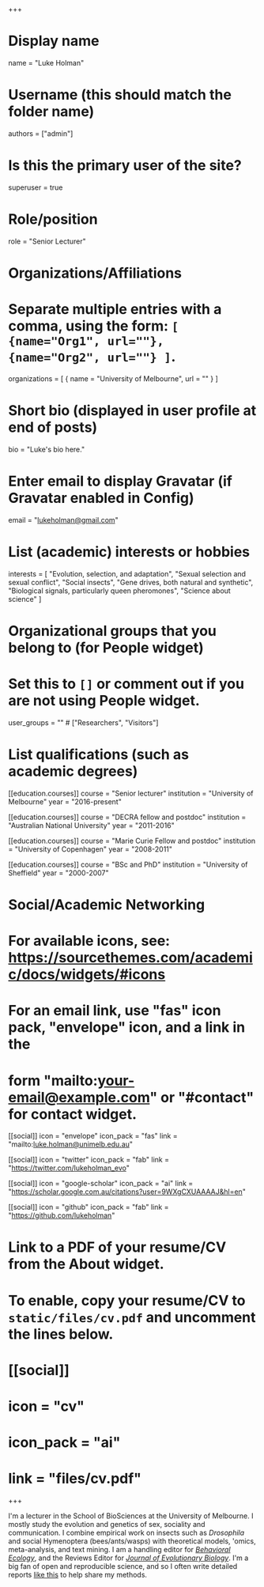 +++
# Display name
name = "Luke Holman"

# Username (this should match the folder name)
authors = ["admin"]

# Is this the primary user of the site?
superuser = true

# Role/position
role = "Senior Lecturer"

# Organizations/Affiliations
#   Separate multiple entries with a comma, using the form: `[ {name="Org1", url=""}, {name="Org2", url=""} ]`.
organizations = [ { name = "University of Melbourne", url = "" } ]

# Short bio (displayed in user profile at end of posts)
bio = "Luke's bio here."

# Enter email to display Gravatar (if Gravatar enabled in Config)
email = "lukeholman@gmail.com"

# List (academic) interests or hobbies
interests = [
    "Evolution, selection, and adaptation",
    "Sexual selection and sexual conflict",
    "Social insects",
    "Gene drives, both natural and synthetic",
    "Biological signals, particularly queen pheromones",
    "Science about science"
]

# Organizational groups that you belong to (for People widget)
#   Set this to `[]` or comment out if you are not using People widget.
user_groups = "" # ["Researchers", "Visitors"]

# List qualifications (such as academic degrees)
[[education.courses]]
  course = "Senior lecturer"
  institution = "University of Melbourne"
  year = "2016-present"
  
[[education.courses]]
  course = "DECRA fellow and postdoc"
  institution = "Australian National University"
  year = "2011-2016"
  
[[education.courses]]
  course = "Marie Curie Fellow and postdoc"
  institution = "University of Copenhagen"
  year = "2008-2011"
  
[[education.courses]]
  course = "BSc and PhD"
  institution = "University of Sheffield"
  year = "2000-2007"

# Social/Academic Networking
# For available icons, see: https://sourcethemes.com/academic/docs/widgets/#icons
#   For an email link, use "fas" icon pack, "envelope" icon, and a link in the
#   form "mailto:your-email@example.com" or "#contact" for contact widget.

[[social]]
  icon = "envelope"
  icon_pack = "fas"
  link = "mailto:luke.holman@unimelb.edu.au"

[[social]]
  icon = "twitter"
  icon_pack = "fab"
  link = "https://twitter.com/lukeholman_evo"

[[social]]
  icon = "google-scholar"
  icon_pack = "ai"
  link = "https://scholar.google.com.au/citations?user=9WXgCXUAAAAJ&hl=en"

[[social]]
  icon = "github"
  icon_pack = "fab"
  link = "https://github.com/lukeholman"

# Link to a PDF of your resume/CV from the About widget.
# To enable, copy your resume/CV to `static/files/cv.pdf` and uncomment the lines below.
# [[social]]
#   icon = "cv"
#   icon_pack = "ai"
#   link = "files/cv.pdf"

+++

I'm a lecturer in the School of BioSciences at the University of Melbourne. I mostly study the evolution and genetics of sex, sociality and communication. I combine empirical work on insects such as _Drosophila_ and social Hymenoptera (bees/ants/wasps) with theoretical models, 'omics, meta-analysis, and text mining. I am a handling editor for _[Behavioral Ecology](https://academic.oup.com/beheco)_, and the Reviews Editor for _[Journal of Evolutionary Biology](https://onlinelibrary.wiley.com/journal/14209101)_. I'm a big fan of open and reproducible science, and so I often write detailed reports [like this](https://lukeholman.github.io/queen-pheromone-RNAseq/) to help share my methods.
